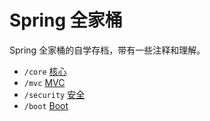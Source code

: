 # Spring 全家桶

Spring 全家桶的自学存档，带有一些注释和理解。

- `/core` [核心](https://github.com/Lyana-nullptr/learning-backup/tree/main/self/spring/core)
- `/mvc` [MVC](https://github.com/Lyana-nullptr/learning-backup/tree/main/self/spring/mvc)
- `/security` [安全](https://github.com/Lyana-nullptr/learning-backup/tree/main/self/spring/security)
- `/boot` [Boot](https://github.com/Lyana-nullptr/learning-backup/tree/main/self/spring/boot)
